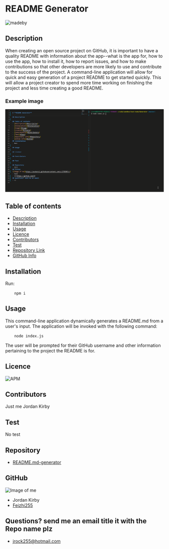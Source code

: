 
# **README Generator**
![madeby](https://img.shields.io/badge/Made%20by-Jordan%20Kirby-lightgrey)
## Description 
When creating an open source project on GitHub, it is important to have a quality README with information about the app--what is the app for, how to use the app, how to install it, how to report issues, and how to make contributions so that other developers are more likely to use and contribute to the success of the project. A command-line application will allow for quick and easy generation of a project README to get started quickly. This will allow a project creator to spend more time working on finishing the project and less time creating a good README.

### Example image

![Example of application](./assests/exampleGIF/readmegif.gif)

## Table of contents
- [Description](#Description)
- [Installation](#Installation)
- [Usage](#Usage)
- [Licence](#Licence)
- [Contributors](#Contributors)
- [Test](#Test)
- [Repository Link](#Repository)
- [GitHub Info](#GitHub) 
## Installation
  Run:

        npm i
        
## Usage
  This command-line application dynamically generates a README.md from a user's input. The application will be invoked with the following command:

        node index.js

  The user will be prompted for their GitHub username and other information pertaining to the project the README is for.
## Licence
![APM](https://img.shields.io/apm/l/npm)
## Contributors
Just me Jordan Kirby
## Test
No test
## Repository
- [README.md-generator](https://github.com/Feizhi255/README.md-generator)
## GitHub
![Image of me](https://avatars2.githubusercontent.com/u/64999600?v=4)
- Jordan Kirby
- [Feizhi255](https://github.com/Feizhi255)
## Questions? send me an email title it with the Repo name plz
- <jrock255@hotmail.com>
